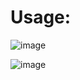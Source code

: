 # Usage:

![image](https://github.com/h4md153v63n/Python_Scripts/assets/5091265/6b58d326-ef20-46ba-853d-f3b8c5baaec7)

![image](https://github.com/h4md153v63n/Python_Scripts/assets/5091265/d4dbb382-8f72-46b4-a8bc-7538f6b7bd5a)

